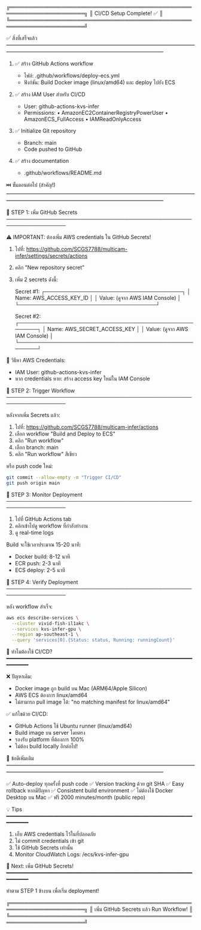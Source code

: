 ╔══════════════════════════════════════════════════════════════════════╗
║                  CI/CD Setup Complete! ✅                            ║
╚══════════════════════════════════════════════════════════════════════╝

✅ สิ่งที่เสร็จแล้ว
━━━━━━━━━━━━━━━━━━━━━━━━━━━━━━━━━━━━━━━━━━━━━━━━━━━━━━━━━━━━━━━━━━

1. ✅ สร้าง GitHub Actions workflow
   - ไฟล์: .github/workflows/deploy-ecs.yml
   - ฟังก์ชัน: Build Docker image (linux/amd64) และ deploy ไปยัง ECS

2. ✅ สร้าง IAM User สำหรับ CI/CD
   - User: github-actions-kvs-infer
   - Permissions:
     • AmazonEC2ContainerRegistryPowerUser
     • AmazonECS_FullAccess
     • IAMReadOnlyAccess

3. ✅ Initialize Git repository
   - Branch: main
   - Code pushed to GitHub

4. ✅ สร้าง documentation
   - .github/workflows/README.md


⏭️  ขั้นตอนต่อไป (สำคัญ!)
━━━━━━━━━━━━━━━━━━━━━━━━━━━━━━━━━━━━━━━━━━━━━━━━━━━━━━━━━━━━━━━━━━

📌 STEP 1: เพิ่ม GitHub Secrets
──────────────────────────────────────────────────────────────────

⚠️  IMPORTANT: ต้องเพิ่ม AWS credentials ใน GitHub Secrets!

1. ไปที่: https://github.com/SCGS7788/multicam-infer/settings/secrets/actions
2. คลิก "New repository secret"
3. เพิ่ม 2 secrets ดังนี้:

   Secret #1:
   ┌─────────────────────────────────────┐
   │ Name:  AWS_ACCESS_KEY_ID            │
   │ Value: (ดูจาก AWS IAM Console)      │
   └─────────────────────────────────────┘

   Secret #2:
   ┌─────────────────────────────────────────────────────┐
   │ Name:  AWS_SECRET_ACCESS_KEY                        │
   │ Value: (ดูจาก AWS IAM Console)                      │
   └─────────────────────────────────────────────────────┘

📝 วิธีหา AWS Credentials:
   - IAM User: github-actions-kvs-infer
   - หาก credentials หาย: สร้าง access key ใหม่ใน IAM Console


📌 STEP 2: Trigger Workflow
──────────────────────────────────────────────────────────────────

หลังจากเพิ่ม Secrets แล้ว:

1. ไปที่: https://github.com/SCGS7788/multicam-infer/actions
2. เลือก workflow "Build and Deploy to ECS"
3. คลิก "Run workflow"
4. เลือก branch: main
5. คลิก "Run workflow" สีเขียว

หรือ push code ใหม่:
```bash
git commit --allow-empty -m "Trigger CI/CD"
git push origin main
```


📌 STEP 3: Monitor Deployment
──────────────────────────────────────────────────────────────────

1. ไปที่ GitHub Actions tab
2. คลิกเข้าไปดู workflow ที่กำลังทำงาน
3. ดู real-time logs

Build จะใช้เวลาประมาณ 15-20 นาที:
- Docker build: 8-12 นาที
- ECR push: 2-3 นาที
- ECS deploy: 2-5 นาที


📌 STEP 4: Verify Deployment
──────────────────────────────────────────────────────────────────

หลัง workflow สำเร็จ:

```bash
aws ecs describe-services \
  --cluster vivid-fish-il1akc \
  --services kvs-infer-gpu \
  --region ap-southeast-1 \
  --query 'services[0].{Status: status, Running: runningCount}'
```


🎯 ทำไมต้องใช้ CI/CD?
━━━━━━━━━━━━━━━━━━━━━━━━━━━━━━━━━━━━━━━━━━━━━━━━━━━━━━━━━━━━━━━━━━

❌ ปัญหาเดิม:
   - Docker image ถูก build บน Mac (ARM64/Apple Silicon)
   - AWS ECS ต้องการ linux/amd64
   - ไม่สามารถ pull image ได้: "no matching manifest for linux/amd64"

✅ แก้ไขด้วย CI/CD:
   - GitHub Actions ใช้ Ubuntu runner (linux/amd64)
   - Build image บน server โดยตรง
   - รองรับ platform ที่ต้องการ 100%
   - ไม่ต้อง build locally อีกต่อไป!


🎉 ข้อดีเพิ่มเติม
━━━━━━━━━━━━━━━━━━━━━━━━━━━━━━━━━━━━━━━━━━━━━━━━━━━━━━━━━━━━━━━━━━

✅ Auto-deploy ทุกครั้งที่ push code
✅ Version tracking ด้วย git SHA
✅ Easy rollback หากมีปัญหา
✅ Consistent build environment
✅ ไม่ต้องใช้ Docker Desktop บน Mac
✅ ฟรี 2000 minutes/month (public repo)


💡 Tips
━━━━━━━━━━━━━━━━━━━━━━━━━━━━━━━━━━━━━━━━━━━━━━━━━━━━━━━━━━━━━━━━━━

1. เก็บ AWS credentials ไว้ในที่ปลอดภัย
2. ไม่ commit credentials เข้า git
3. ใช้ GitHub Secrets เท่านั้น
4. Monitor CloudWatch Logs: /ecs/kvs-infer-gpu


🚀 Next: เพิ่ม GitHub Secrets!
━━━━━━━━━━━━━━━━━━━━━━━━━━━━━━━━━━━━━━━━━━━━━━━━━━━━━━━━━━━━━━━━━━

ทำตาม STEP 1 ข้างบน เพื่อเริ่ม deployment!

╔══════════════════════════════════════════════════════════════════════╗
║              เพิ่ม GitHub Secrets แล้ว Run Workflow!               ║
╚══════════════════════════════════════════════════════════════════════╝

